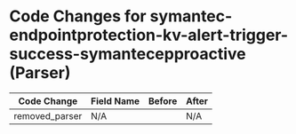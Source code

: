 # Code Changes for symantec-endpointprotection-kv-alert-trigger-success-symantecepproactive (Parser)

| Code Change | Field Name | Before | After |
|-------------|------------|--------|-------|
| removed_parser | N/A |  | N/A |